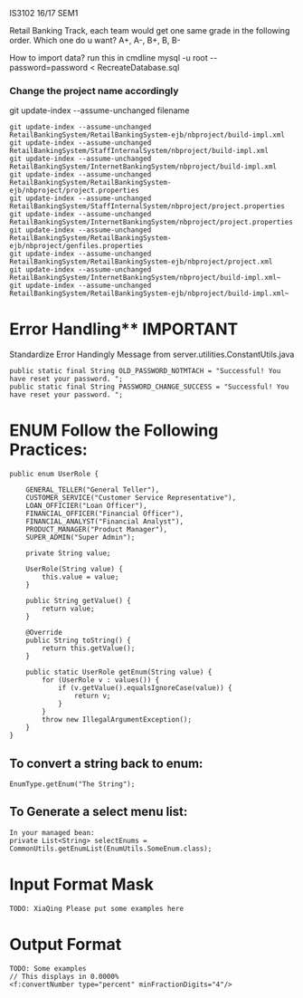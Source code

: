 IS3102 16/17 SEM1

Retail Banking Track, each team would get one same grade in the following order. Which one do u want?
A+, A-, B+, B, B-

How to import data?
run this in cmdline
mysql -u root --password=password < RecreateDatabase.sql

### Change the project name accordingly ###
git update-index --assume-unchanged filename

    git update-index --assume-unchanged RetailBankingSystem/RetailBankingSystem-ejb/nbproject/build-impl.xml
    git update-index --assume-unchanged RetailBankingSystem/StaffInternalSystem/nbproject/build-impl.xml
    git update-index --assume-unchanged RetailBankingSystem/InternetBankingSystem/nbproject/build-impl.xml
    git update-index --assume-unchanged RetailBankingSystem/RetailBankingSystem-ejb/nbproject/project.properties
    git update-index --assume-unchanged RetailBankingSystem/StaffInternalSystem/nbproject/project.properties
    git update-index --assume-unchanged RetailBankingSystem/InternetBankingSystem/nbproject/project.properties
    git update-index --assume-unchanged RetailBankingSystem/RetailBankingSystem-ejb/nbproject/genfiles.properties
    git update-index --assume-unchanged RetailBankingSystem/RetailBankingSystem-ejb/nbproject/project.xml
    git update-index --assume-unchanged RetailBankingSystem/InternetBankingSystem/nbproject/build-impl.xml~
    git update-index --assume-unchanged RetailBankingSystem/RetailBankingSystem-ejb/nbproject/build-impl.xml~

# Error Handling** IMPORTANT #
Standardize Error Handingly Message from server.utilities.ConstantUtils.java

	public static final String OLD_PASSWORD_NOTMTACH = "Successful! You have reset your password. ";
    public static final String PASSWORD_CHANGE_SUCCESS = "Successful! You have reset your password. ";


# ENUM Follow the Following Practices: #
	public enum UserRole {

        GENERAL_TELLER("General Teller"),
        CUSTOMER_SERVICE("Customer Service Representative"),
        LOAN_OFFICIER("Loan Officer"),
        FINANCIAL_OFFICER("Financial Officer"),
        FINANCIAL_ANALYST("Financial Analyst"),
        PRODUCT_MANAGER("Product Manager"),
        SUPER_ADMIN("Super Admin");
        
        private String value;

        UserRole(String value) {
            this.value = value;
        }

        public String getValue() {
            return value;
        }

        @Override
        public String toString() {
            return this.getValue();
        }

        public static UserRole getEnum(String value) {
            for (UserRole v : values()) {
                if (v.getValue().equalsIgnoreCase(value)) {
                    return v;
                }
            }
            throw new IllegalArgumentException();
        }
    }

## To convert a string back to enum: ##
	EnumType.getEnum("The String");

## To Generate a select menu list: ##
	In your managed bean:
	private List<String> selectEnums = CommonUtils.getEnumList(EnumUtils.SomeEnum.class);

# Input Format Mask #
	TODO: XiaQing Please put some examples here

# Output Format #
	TODO: Some examples
	// This displays in 0.0000% 
	<f:convertNumber type="percent" minFractionDigits="4"/>

